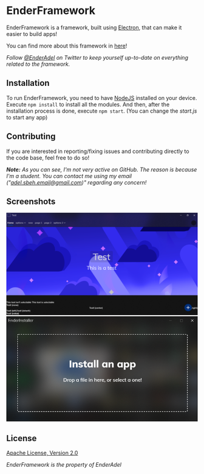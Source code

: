 # EnderFramework
EnderFramework is a framework, built using [Electron](https://electronjs.org), that can make it easier to build apps!

You can find more about this framework in [here](https://enderadel.net/EnderFramework)!

*Follow [@EnderAdel](https://twitter.com/EnderAdel) on Twitter to keep yourself up-to-date on everything related to the framework.*

## Installation
To run EnderFramework, you need to have [NodeJS](https://nodejs.org/) installed on your device. Execute `npm install` to install all the modules. And then, after the installation process is done, execute `npm start`. (You can change the *start.js* to start any app)

## Contributing
If you are interested in reporting/fixing issues and contributing directly to the code base, feel free to do so!

***Note:*** *As you can see, I'm not very active on GitHub. The reason is because I'm a student. You can contact me using my email ("[adel.sbeh.email@gmail.com](mailto:adel.sbeh.email@gmail.com))" regarding any concern!*

## Screenshots

![Screenshot](https://github.com/EnderAdel/EnderFramework/blob/master/repository/screenshots/1.png?raw=true "A test app")
![Screenshot](https://github.com/EnderAdel/EnderFramework/blob/master/repository/screenshots/2.png?raw=true "EnderInstaller")

## License
[Apache License, Version 2.0](https://github.com/EnderAdel/EnderFramework/blob/master/LICENSE)

*EnderFramework is the property of EnderAdel*
